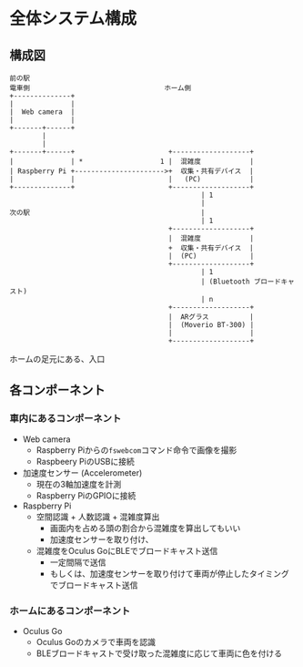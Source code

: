 # 全体システム構成

## 構成図

```text
前の駅
電車側                                 ホーム側
+--------------+
|              |
|  Web camera  |
|              |
+-------+------+
        |
        |
+-------+------+                       +-------------------+
|              | *                   1 |  混雑度            |
| Raspberry Pi +---------------------->+  収集・共有デバイス  |
|              |                       |   (PC)            |
+--------------+                       +-------------------+
                                               | 1
                                               |
次の駅                                          |
                                               | 1
                                       +-------------------+
                                       |  混雑度            |
                                       +  収集・共有デバイス  | 
                                       |  (PC)             |
                                       +-------------------+
                                               | 1
                                               | (Bluetooth ブロードキャスト)
                                               | n
                                       +-------------------+
                                       |  ARグラス          |
                                       |  (Moverio BT-300) | 
                                       |                   |
                                       +-------------------+
```

ホームの足元にある、入口

## 各コンポーネント

### 車内にあるコンポーネント

* Web camera
  * Raspberry Piからの`fswebcom`コマンド命令で画像を撮影
  * Raspbeery PiのUSBに接続
* 加速度センサー (Accelerometer)
  * 現在の3軸加速度を計測
  * Raspberry PiのGPIOに接続
* Raspberry Pi
  * 空間認識 + 人数認識 + 混雑度算出
    * 画面内を占める頭の割合から混雑度を算出してもいい
    * 加速度センサーを取り付け、
  * 混雑度をOculus GoにBLEでブロードキャスト送信
    * 一定間隔で送信
    * もしくは、加速度センサーを取り付けて車両が停止したタイミングでブロードキャスト送信

### ホームにあるコンポーネント

* Oculus Go
  * Oculus Goのカメラで車両を認識
  * BLEブロードキャストで受け取った混雑度に応じて車両に色を付ける

